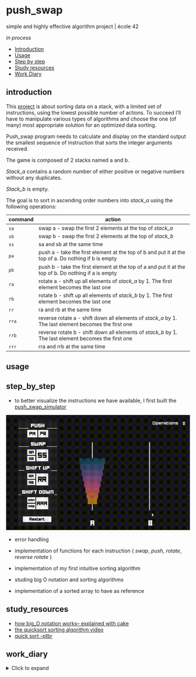 # push_swap
 simple and highly effective algorithm project | école 42

*in process*

* [Introduction](#introduction)
* [Usage](#usage)
* [Step by step](#step_by_step)
* [Study resources](#study_resources)
* [Work Diary](#work_diary)

## introduction

This [project](./study_resources/en.subject.pdf) is about sorting data on a stack, with a limited set of instructions, using the lowest possible number of actions. To succeed I’ll have to manipulate various types of algorithms and choose the one (of many) most appropriate solution for an optimized data sorting.

Push_swap program needs to calculate and display on the standard output the smallest sequence of instruction that sorts the integer arguments received.

The game is composed of 2 stacks named a and b.

*Stack_a* contains a random number of either positive or negative numbers without any duplicates.

*Stack_b* is empty.

The goal is to sort in ascending order numbers into *stack_a* using the following operations:


command  | action |
---|------|
`sa` | swap a - swap the first 2 elements at the top of *stack_a*					|
`sb` | swap b - swap the first 2 elements at the top of *stack_b*	|
`ss` | sa and sb at the same time |
`pa` | push a - take the first element at the top of b and put it at the top of a. Do nothing if b is empty|
`pb` | push b - take the first element at the top of a and put it at the top of b. Do nothing if a is empty |
`ra` | rotate a - shift up all elements of *stack_a* by 1. The first element becomes the last one			|
`rb` | rotate b - shift up all elements of *stack_b* by 1. The first element becomes the last one 		|
`rr` | ra and rb at the same time			|
`rra` |  reverse rotate a - shift down all elements of *stack_a* by 1. The last element becomes the first one	|
`rrb` |  reverse rotate b - shift down all elements of *stack_b* by 1. The last element becomes the first one	|
`rrr` | rra and rrb at the same time		|


## usage

## step_by_step

* to better visualize the instructions we have available, I first built the [push_swap_simulator](https://phemsi-a.itch.io/push-swap)

![](./study_resources/simulator.gif)

* error handling

* implementation of functions for each instruction ( *swap*, *push*, *rotate*, *reverse rotate* )

* implementation of my first intuitive sorting algorithm

* studing big O notation and sorting algorithms

* implementation of a sorted array to have as reference


## study_resources

* [how big_O notation works– explained with cake](https://www.freecodecamp.org/news/big-o-notation/)
* [the quicksort sorting algorithm video](https://www.youtube.com/watch?v=uXBnyYuwPe8)
* [quick sort -ptbr](https://joaoarthurbm.github.io/eda/posts/quick-sort/)

## work_diary

<details>
  <summary>Click to expand </summary>

* 22/05: After reading the pdf, I felt that it would be good to have a way of visualizing the set of possible instructions that I have, so I started to make a simulator prototype in Unity

* 23/05: simulator prototype finished 

* 24/05: I made a simple makefile to start, coded handling error functions (non-integer inputs, integer overflow and number duplicates) and initialized stack_a with linked lists.

* 25/05: I was having an issue with `0` passing as argument, so I changed the way I was checking if the args are all integers. Swap, push, rotate and reverse rotate are implemented. I chose to change my linked list to make them a doubly linked list, so I can keep track of the previous and following numbers

* 26/05: Functions to check if stack_a are full and sorted are implemented and working properly

* 27/05: I added a function to check if a stack is reverse sorted, and implemented a logic to sort the numbers:
  * check if stack_a is sorted and if stack_b is reverse sorted, to decide what steps to make
  * define between three numbers (first, second, and last) from stack_a wich one is the smallest and send it to stack_b, placing in the best of three spots (first, second and last)
  * when stack_a is sorted and stack_b is reverse sorted, push numbers from b to a

* 28/05: While trying to find a bug, I discovered a problem in swap function with the previous pointer management and fixed it

* 29/05: The program is being able to sort any amount of numbers without any issues, but it is not optimized, therefore bigger numbers (>100) are taking too many steps

* 30/05: In order to optimize the code, I studied sorting algorithms and started to code a function that makes an ordered array from the number list

* 31/05: I  organized my variables inside structs and implemented a quick sort function to order the array that will be used as reference. The rest of the day was spent trying to make this new sorting try, passing to stack_b the lower half of the numbers

* 01/06 - 02/06: hello ~~darkness~~ procrastination my old friend

* 03/07: Trying to get small chunks at a time, I started to debug the new messy code with small numbers, step by step, correcting some weird parts and optimizing it a bit. Tomorrow I need to debug a set of numbers that the code is unable to sort (`-44 -12 86 -85 -60`)

* 04/07: I felt that my logic was not going anywhere, so I erased my `lets_sort` function and spent the hole day figuring out another way to sort the numbers and starting to code. Basically, I'm trying to split the first stack in half, send it to *stack_b* and bring it back sorting it. In that point I should have a little bit sorted and a bigger amount not sorted, so I send half of the non-sorted part to *stack_b* and repeat the process over and over.